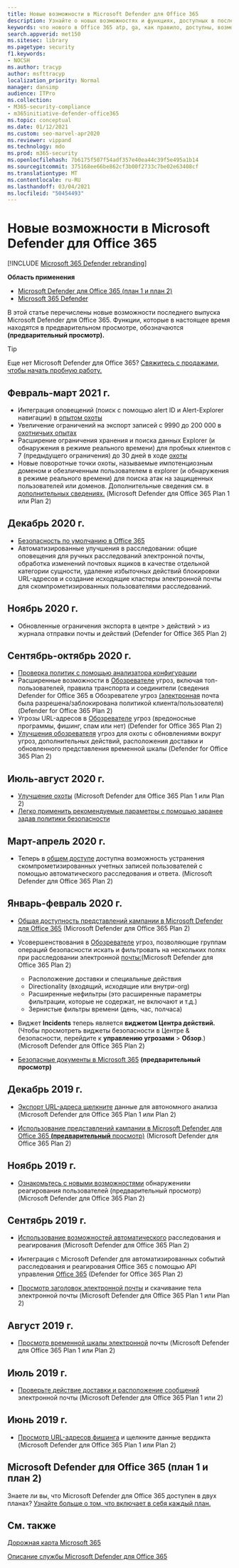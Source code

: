 ```yaml
---
title: Новые возможности в Microsoft Defender для Office 365
description: Узнайте о новых возможностях и функциях, доступных в последнем выпуске Microsoft Defender для Office 365.
keywords: что нового в Office 365 atp, ga, как правило, доступны, возможности, доступные, новые
search.appverid: met150
ms.sitesec: library
ms.pagetype: security
f1.keywords:
- NOCSH
ms.author: tracyp
author: msfttracyp
localization_priority: Normal
manager: dansimp
audience: ITPro
ms.collection:
- M365-security-compliance
- m365initiative-defender-office365
ms.topic: conceptual
ms.date: 01/12/2021
ms.custom: seo-marvel-apr2020
ms.reviewer: vippand
ms.technology: mdo
ms.prod: m365-security
ms.openlocfilehash: 7b6175f507f54adf357e40ea44c39f5e495a1b14
ms.sourcegitcommit: 375168ee66be862cf3b00f2733c7be02e63408cf
ms.translationtype: MT
ms.contentlocale: ru-RU
ms.lasthandoff: 03/04/2021
ms.locfileid: "50454493"
---
```

# <a name="whats-new-in-microsoft-defender-for-office-365"></a>Новые возможности в Microsoft Defender для Office 365

[!INCLUDE [Microsoft 365 Defender rebranding](../includes/microsoft-defender-for-office.md)]

**Область применения**
- [Microsoft Defender для Office 365 (план 1 и план 2)](office-365-atp.md)
- [Microsoft 365 Defender](../mtp/microsoft-threat-protection.md)

В этой статье перечислены новые возможности последнего выпуска Microsoft Defender для Office 365. Функции, которые в настоящее время находятся в предварительном просмотре, обозначаются **(предварительный просмотр).**

> [!TIP]
> Еще нет Microsoft Defender для Office 365? [Свяжитесь с продажами, чтобы начать пробную работу.](https://info.microsoft.com/ww-landing-M365SMB-web-contact.html)

## <a name="februarymarch-2021"></a>Февраль-март 2021 г. 

- Интеграция оповещений (поиск с помощью alert ID и Alert-Explorer навигации) в [опытом охоты](threat-explorer.md)
- Увеличение ограничений на экспорт записей с 9990 до 200 000 в [охотничьих опытах](threat-explorer.md)
- Расширение ограничения хранения и поиска данных Explorer (и обнаружения в режиме реального времени) для пробных клиентов с 7 (предыдущего ограничения) до 30 дней в ходе [охоты](threat-explorer.md)
- Новые поворотные точки охоты,  называемые импотенциозным доменом и обезличенным пользователем в explorer (и обнаружения в режиме реального времени) для поиска атак на защищенных пользователей или доменов.  Дополнительные сведения см. в [дополнительных сведениях.](threat-explorer.md#view-phishing-emails-sent-to-impersonated-users-and-domains) (Microsoft Defender для Office 365 Plan 1 или Plan 2)

## <a name="december-2020"></a>Декабрь 2020 г.

- [Безопасность по умолчанию в Office 365](secure-by-default.md)
- Автоматизированные улучшения в расследовании: общие оповещения для ручных расследований электронной почты, обработка изменений почтовых ящиков в качестве отдельной категории сущности, удаление избыточных действий блокировки URL-адресов и создание исходящие кластеры электронной почты для скомпрометизированных пользователями расследований.

## <a name="november-2020"></a>Ноябрь 2020 г.

- Обновленные ограничения экспорта в центре > действий > из журнала отправки почты и действий (Defender for Office 365 Plan 2)

## <a name="septemberoctober-2020"></a>Сентябрь-октябрь 2020 г.

- [Проверка политик с помощью анализатора конфигурации](configuration-analyzer-for-security-policies.md)
- Расширенные возможности в [Обозревателе](threat-explorer.md#new-features-in-threat-explorer-and-real-time-detections) угроз, включая топ-пользователей, правила транспорта и соединители (сведения Defender for Office 365 в Обозревателе угроз [(электронная](threat-explorer.md) почта была разрешена/заблокирована политикой клиента/пользователя) (Defender for Office 365 Plan 2)
- Угрозы URL-адресов в [Обозревателе](threat-explorer.md#threats-in-urls) угроз (вредоносные программы, фишинг, спам или нет) (Defender for Office 365 Plan 2)
- [Улучшения обозревателя](threat-explorer.md#improvements-to-the-threat-hunting-experience-upcoming) угроз для охоты с обновлениями вокруг угроз, дополнительных действий, расположения доставки и обновленного представления временной шкалы (Defender for Office 365 Plan 2)

## <a name="julyaugust-2020"></a>Июль-август 2020 г.

- [Улучшение охоты](threat-explorer.md#improvements-to-threat-hunting-experience) (Microsoft Defender для Office 365 Plan 1 или Plan 2)
- [Легко применить рекомендуемые параметры с помощью заранее задав политики безопасности](preset-security-policies.md)

## <a name="marchapril-2020"></a>Март-апрель 2020 г.

- Теперь в [общем доступе](address-compromised-users-quickly.md) доступна возможность устранения скомпрометизированных учетных записей пользователей с помощью автоматического расследования и ответа. (Microsoft Defender для Office 365 Plan 2)

## <a name="januaryfebruary-2020"></a>Январь-февраль 2020 г.

- [Общая доступность представлений кампании в Microsoft Defender для Office 365](campaigns.md) (Microsoft Defender для Office 365 Plan 2)
- Усовершенствования в [Обозревателе](threat-explorer.md) угроз, позволяющие группам операций безопасности искать и фильтровать на нескольких полях при расследовании электронной [почты:](investigate-malicious-email-that-was-delivered.md)(Microsoft Defender для Office 365 Plan 2)
  - Расположение доставки и специальные действия
  - Directionality (входящий, исходящие или внутри-org)
  - Расширенные нефильтры (это расширенные параметры фильтрации, которые не содержат, не включают и т.д.)
  - Зернистые фильтры времени (день, час, полчаса)

- Виджет **Incidents** теперь является **виджетом Центра действий.** (Чтобы просмотреть виджеты безопасности в Центре & безопасности, перейдите к **управлению угрозами** \> **Обзор**.) (Microsoft Defender для Office 365 Plan 2)

- [Безопасные документы в Microsoft 365](safe-docs.md) **(предварительный просмотр)**

## <a name="december-2019"></a>Декабрь 2019 г.

- [Экспорт URL-адреса щелкните](threat-explorer.md#new-features-in-threat-explorer-and-real-time-detections) данные для автономного анализа (Microsoft Defender для Office 365 Plan 1 или Plan 2)

- [Использование представлений кампании в Microsoft Defender для Office 365 **(предварительный** просмотр)](campaigns.md) (Microsoft Defender для Office 365 Plan 2)

## <a name="november-2019"></a>Ноябрь 2019 г.

- [Ознакомьтесь с новыми возможностями](address-compromised-users-quickly.md) обнаруженияи реагирования пользователей (предварительный просмотр) (Microsoft Defender для Office 365 Plan 2)

## <a name="september-2019"></a>Сентябрь 2019 г.

- [Использование возможностей автоматического](automated-investigation-response-office.md) расследования и реагирования (Microsoft Defender для Office 365 Plan 2)

- Интеграция с Microsoft Defender для автоматизированных событий расследования и реагирования Office 365 с помощью API управления [Office 365](https://docs.microsoft.com/office/office-365-management-api/office-365-management-activity-api-schema#office-365-advanced-threat-protection-and-threat-investigation-and-response-schema) (Defender for Office 365 Plan 2)

- [Просмотр заголовок электронной почты](investigate-malicious-email-that-was-delivered.md) и скачивание тела электронной почты (Microsoft Defender для Office 365 Plan 1 или Plan 2)

## <a name="august-2019"></a>Август 2019 г.

- [Просмотр временной шкалы электронной](investigate-malicious-email-that-was-delivered.md#view-the-timeline-of-your-email) почты (Microsoft Defender для Office 365 Plan 1 или Plan 2)

## <a name="july-2019"></a>Июль 2019 г.

- [Проверьте действие доставки и расположение сообщений](investigate-malicious-email-that-was-delivered.md#check-the-delivery-action-and-location) электронной почты (Microsoft Defender для Office 365 Plan 1 или 2)

## <a name="june-2019"></a>Июнь 2019 г.

- [Просмотр URL-адресов фишинга](threat-explorer.md#view-phishing-url-and-click-verdict-data) и щелкните данные вердикта (Microsoft Defender для Office 365 Plan 1 или Plan 2)

## <a name="microsoft-defender-for-office-365-plan-1-and-plan-2"></a>Microsoft Defender для Office 365 (план 1 и план 2)

Знаете ли вы, что Microsoft Defender для Office 365 доступен в двух планах? [Узнайте больше о том, что включает в себя каждый план.](office-365-atp.md#microsoft-defender-for-office-365-plan-1-and-plan-2)

## <a name="see-also"></a>См. также

[Дорожная карта Microsoft 365](https://www.microsoft.com/microsoft-365/roadmap)

[Описание службы Microsoft Defender для Office 365](https://docs.microsoft.com/office365/servicedescriptions/office-365-advanced-threat-protection-service-description)

